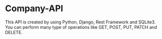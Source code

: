# Company-API
This API is created by using Python, Django, Rest Framework and SQLite3. You can perform many type of operations like GET, POST, PUT, PATCH and DELETE.
